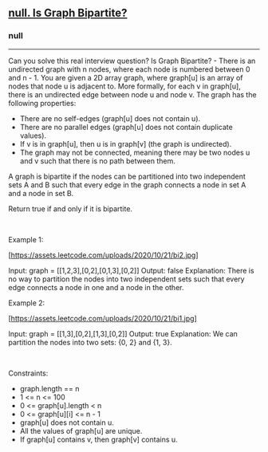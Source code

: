 <h2><a href="https://leetcode.com/problems/is-graph-bipartite/">null. Is Graph Bipartite?</a></h2><h3>null</h3><hr>Can you solve this real interview question? Is Graph Bipartite? - There is an undirected graph with n nodes, where each node is numbered between 0 and n - 1. You are given a 2D array graph, where graph[u] is an array of nodes that node u is adjacent to. More formally, for each v in graph[u], there is an undirected edge between node u and node v. The graph has the following properties:

 * There are no self-edges (graph[u] does not contain u).
 * There are no parallel edges (graph[u] does not contain duplicate values).
 * If v is in graph[u], then u is in graph[v] (the graph is undirected).
 * The graph may not be connected, meaning there may be two nodes u and v such that there is no path between them.

A graph is bipartite if the nodes can be partitioned into two independent sets A and B such that every edge in the graph connects a node in set A and a node in set B.

Return true if and only if it is bipartite.

 

Example 1:

[https://assets.leetcode.com/uploads/2020/10/21/bi2.jpg]


Input: graph = [[1,2,3],[0,2],[0,1,3],[0,2]]
Output: false
Explanation: There is no way to partition the nodes into two independent sets such that every edge connects a node in one and a node in the other.

Example 2:

[https://assets.leetcode.com/uploads/2020/10/21/bi1.jpg]


Input: graph = [[1,3],[0,2],[1,3],[0,2]]
Output: true
Explanation: We can partition the nodes into two sets: {0, 2} and {1, 3}.

 

Constraints:

 * graph.length == n
 * 1 <= n <= 100
 * 0 <= graph[u].length < n
 * 0 <= graph[u][i] <= n - 1
 * graph[u] does not contain u.
 * All the values of graph[u] are unique.
 * If graph[u] contains v, then graph[v] contains u.
